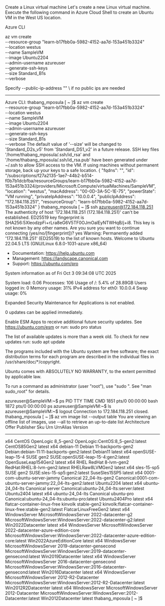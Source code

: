 Create a Linux virtual machine
Let's create a new Linux virtual machine. Execute the following command in Azure Cloud Shell to create an Ubuntu VM in the West US location.

Azure CLI

az vm create \
  --resource-group "learn-b17fbb0a-5982-4152-aa7d-153a451b3324" \
  --location westus \
  --name SampleVM \
  --image Ubuntu2204 \
  --admin-username azureuser \
  --generate-ssh-keys \
  --size Standard_B1s \
  --verbose


Specify --public-ip-address "" \ if no public ips are needed

---
Azure CLI:
thabang_mposula [ ~ ]$ az vm create \
  --resource-group "learn-b17fbb0a-5982-4152-aa7d-153a451b3324" \
  --location westus \
  --name SampleVM \
  --image Ubuntu2204 \
  --admin-username azureuser \
  --generate-ssh-keys \
  --size Standard_B1s \
  --verbose
The default value of '--size' will be changed to 'Standard_D2s_v5' from 'Standard_DS1_v2' in a future release.
SSH key files '/home/thabang_mposula/.ssh/id_rsa' and '/home/thabang_mposula/.ssh/id_rsa.pub' have been generated under ~/.ssh to allow SSH access to the VM. If using machines without permanent storage, back up your keys to a safe location.
{
  "fqdns": "",
  "id": "/subscriptions/f27a2135-1ae7-44b2-b514-f0b7b1dcbfba/resourceGroups/learn-b17fbb0a-5982-4152-aa7d-153a451b3324/providers/Microsoft.Compute/virtualMachines/SampleVM",
  "location": "westus",
  "macAddress": "00-0D-3A-5C-1E-75",
  "powerState": "VM running",
  "privateIpAddress": "10.0.0.4",
  "publicIpAddress": "172.184.118.251",
  "resourceGroup": "learn-b17fbb0a-5982-4152-aa7d-153a451b3324"
}
thabang_mposula [ ~ ]$ ssh azureuser@172.184.118.251
The authenticity of host '172.184.118.251 (172.184.118.251)' can't be established.
ED25519 key fingerprint is SHA256:5XleodzpFi+rLra8eG6V5TF0OJmOalEyNTWHqB/j+i8.
This key is not known by any other names.
Are you sure you want to continue connecting (yes/no/[fingerprint])? yes
Warning: Permanently added '172.184.118.251' (ED25519) to the list of known hosts.
Welcome to Ubuntu 22.04.5 LTS (GNU/Linux 6.8.0-1031-azure x86_64)

 * Documentation:  https://help.ubuntu.com
 * Management:     https://landscape.canonical.com
 * Support:        https://ubuntu.com/pro

 System information as of Fri Oct  3 09:34:08 UTC 2025

  System load:  0.06              Processes:             106
  Usage of /:   5.4% of 28.89GB   Users logged in:       0
  Memory usage: 31%               IPv4 address for eth0: 10.0.0.4
  Swap usage:   0%

Expanded Security Maintenance for Applications is not enabled.

0 updates can be applied immediately.

Enable ESM Apps to receive additional future security updates.
See https://ubuntu.com/esm or run: sudo pro status


The list of available updates is more than a week old.
To check for new updates run: sudo apt update


The programs included with the Ubuntu system are free software;
the exact distribution terms for each program are described in the
individual files in /usr/share/doc/*/copyright.

Ubuntu comes with ABSOLUTELY NO WARRANTY, to the extent permitted by
applicable law.

To run a command as administrator (user "root"), use "sudo <command>".
See "man sudo_root" for details.

azureuser@SampleVM:~$ ps
    PID TTY          TIME CMD
   1851 pts/0    00:00:00 bash
   1872 pts/0    00:00:00 ps
azureuser@SampleVM:~$ ls
azureuser@SampleVM:~$ logout
Connection to 172.184.118.251 closed.
thabang_mposula [ ~ ]$ az vm image list --output table
You are viewing an offline list of images, use --all to retrieve an up-to-date list
Architecture    Offer                         Publisher               Sku                                 Urn                                                                             UrnAlias                 Version
--------------  ----------------------------  ----------------------  ----------------------------------  ------------------------------------------------------------------------------  -----------------------  ---------
x64             CentOS                        OpenLogic               8_5-gen2                            OpenLogic:CentOS:8_5-gen2:latest                                                CentOS85Gen2             latest
x64             debian-11                     Debian                  11-backports-gen2                   Debian:debian-11:11-backports-gen2:latest                                       Debian11                 latest
x64             openSUSE-leap-15-4            SUSE                    gen2                                SUSE:openSUSE-leap-15-4:gen2:latest                                             OpenSuseLeap154Gen2      latest
x64             RHEL                          RedHat                  8-lvm-gen2                          RedHat:RHEL:8-lvm-gen2:latest                                                   RHELRaw8LVMGen2          latest
x64             sles-15-sp5                   SUSE                    gen2                                SUSE:sles-15-sp5:gen2:latest                                                    SuseSles15SP5            latest
x64             0001-com-ubuntu-server-jammy  Canonical               22_04-lts-gen2                      Canonical:0001-com-ubuntu-server-jammy:22_04-lts-gen2:latest                    Ubuntu2204               latest
x64             ubuntu-24_04-lts              Canonical               server                              Canonical:ubuntu-24_04-lts:server:latest                                        Ubuntu2404               latest
x64             ubuntu-24_04-lts              Canonical               ubuntu-pro                          Canonical:ubuntu-24_04-lts:ubuntu-pro:latest                                    Ubuntu2404Pro            latest
x64             flatcar-container-linux-free  kinvolk                 stable-gen2                         kinvolk:flatcar-container-linux-free:stable-gen2:latest                         FlatcarLinuxFreeGen2     latest
x64             WindowsServer                 MicrosoftWindowsServer  2022-datacenter-g2                  MicrosoftWindowsServer:WindowsServer:2022-datacenter-g2:latest                  Win2022Datacenter        latest
x64             WindowsServer                 MicrosoftWindowsServer  2022-datacenter-azure-edition-core  MicrosoftWindowsServer:WindowsServer:2022-datacenter-azure-edition-core:latest  Win2022AzureEditionCore  latest
x64             WindowsServer                 MicrosoftWindowsServer  2019-datacenter-gensecond           MicrosoftWindowsServer:WindowsServer:2019-datacenter-gensecond:latest           Win2019Datacenter        latest
x64             WindowsServer                 MicrosoftWindowsServer  2016-datacenter-gensecond           MicrosoftWindowsServer:WindowsServer:2016-datacenter-gensecond:latest           Win2016Datacenter        latest
x64             WindowsServer                 MicrosoftWindowsServer  2012-R2-Datacenter                  MicrosoftWindowsServer:WindowsServer:2012-R2-Datacenter:latest                  Win2012R2Datacenter      latest
x64             WindowsServer                 MicrosoftWindowsServer  2012-Datacenter                     MicrosoftWindowsServer:WindowsServer:2012-Datacenter:latest                     Win2012Datacenter        latest
thabang_mposula [ ~ ]$ 
